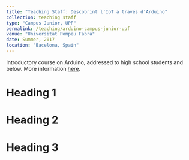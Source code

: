 ```yaml
---
title: "Teaching Staff: Descobrint l'IoT a través d'Arduino"
collection: teaching staff
type: "Campus Junior, UPF"
permalink: /teaching/arduino-campus-junior-upf
venue: "Universitat Pompeu Fabra"
date: Summer, 2017
location: "Bacelona, Spain"
---
```


Introductory course on Arduino, addressed to high school students and below. More information [here](https://www.upf.edu/web/campus-junior/home/-/asset_publisher/tgk9EUtxRNj6/content/id/8049558/maximized#.Wq_YsJPwZ24).

Heading 1
======

Heading 2
======

Heading 3
======